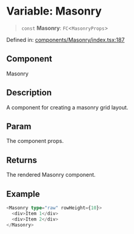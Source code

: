 # Variable: Masonry

> `const` **Masonry**: `FC`\<`MasonryProps`\>

Defined in: [components/Masonry/index.tsx:187](https://github.com/onyx-og/prismal/blob/7e948b825c73ffc9bb10fe5a1890783eb7215c77/packages/react/src/components/Masonry/index.tsx#L187)

## Component

Masonry

## Description

A component for creating a masonry grid layout.

## Param

The component props.

## Returns

The rendered Masonry component.

## Example

```ts
<Masonry type="raw" rowHeight={10}>
  <div>Item 1</div>
  <div>Item 2</div>
</Masonry>
```
